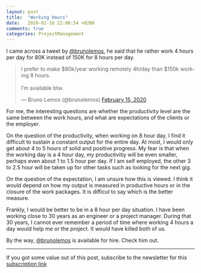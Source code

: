 ```yaml
---
layout: post
title:  "Working Hours"
date:   2020-02-16 22:06:54 +0200
comments: true
categories: ProjectManagement 
---
```



I came across a tweet by [@brunolemos](https://twitter.com/brunolemos), he said that he rather work 4 hours per day for 80K instead of 150K for 8 hours per day.

<blockquote class="twitter-tweet" data-theme="light"><p lang="en" dir="ltr">I prefer to make $80k/year working remotely 4h/day than $150k working 8 hours.<br><br>I’m available btw.</p>&mdash; Bruno Lemos (@brunolemos) <a href="https://twitter.com/brunolemos/status/1228810153945894919?ref_src=twsrc%5Etfw">February 15, 2020</a></blockquote> <script async src="https://platform.twitter.com/widgets.js" charset="utf-8"></script> 

For me, the interesting questions are whether the productivity level are the same between the work hours, and what are expectations of the clients or the employer.

On the question of the productivity, when working on 8 hour day, I find it difficult to sustain a constant output for the entire day. At most, I would only get about 4 to 5 hours of solid and positive progress. My fear is that when the working day is a 4 hour day, my productivitiy will be even smaller, perhaps even about 1 to 1.5 hour per day. If I am self employed, the other 3 to 2.5 hour will be taken up for other tasks such as looking for the next gig.

On the question of the expectation, I am unsure how this is viewed. I think it would depend on how my output is measured in productive hours or in the closure of the work packages. It is difficul to say which is the better measure.

Frankly, I would be better to be in a 8 hour per day situation. I have been working close to 30 years as an engineer or a project manager. During that 30 years, I cannot ever remember a period of time where working 4 hours a day would help me or the project. It would have killed both of us.

By the way, [@brunolemos](https://twitter.com/brunolemos) is available for hire. Check him out.

---

If you got some value out of this post, subscribe to the newsletter for this [subscription link](https://mailchi.mp/8e0622427dd5/prjmgrwkly)

